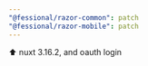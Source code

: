 ```yaml
---
"@fessional/razor-common": patch
"@fessional/razor-mobile": patch
---
```


⬆️ nuxt 3.16.2, and oauth login
